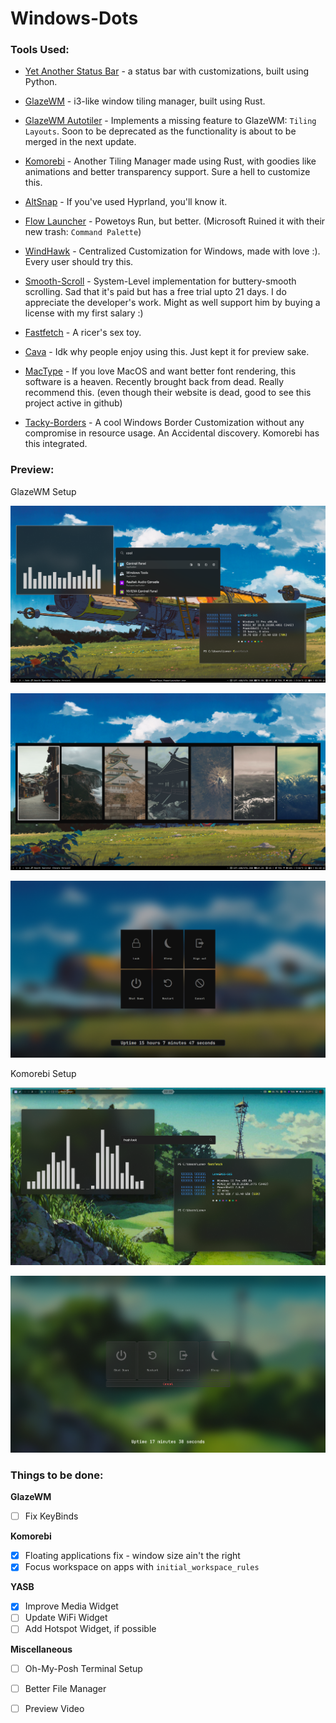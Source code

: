# Windows-Dots
### Tools Used:
- [Yet Another Status Bar](https://github.com/amnweb/yasb) - a status bar with customizations, built using Python.
  
- [GlazeWM](https://github.com/glzr-io/glazewm) - i3-like window tiling manager, built using Rust.

- [GlazeWM Autotiler](https://github.com/orbi-tal/glaze-autotiler) - Implements a missing feature to GlazeWM: `Tiling Layouts`. Soon to be deprecated as the functionality is about to be merged in the next update.
  
- [Komorebi](https://github.com/LGUG2Z/komorebi) - Another Tiling Manager made using Rust, with goodies like animations and better transparency support. Sure a hell to customize this.

- [AltSnap](https://github.com/RamonUnch/AltSnap) - If you've used Hyprland, you'll know it.
  
- [Flow Launcher](https://github.com/Flow-Launcher/Flow.Launcher) - Powetoys Run, but better. (Microsoft Ruined it with their new trash: `Command Palette`)
  
- [WindHawk](https://github.com/ramensoftware/windhawk) - Centralized Customization for Windows, made with love :). Every user should try this.
  
- [Smooth-Scroll](https://www.smoothscroll.net/win/) - System-Level implementation for buttery-smooth scrolling. Sad that it's paid but has a free trial upto 21 days. I do appreciate the developer's work. Might as well support him by buying a license with my first salary :)

- [Fastfetch](https://github.com/fastfetch-cli/fastfetch) - A ricer's sex toy.

- [Cava](https://github.com/karlstav/cava) - Idk why people enjoy using this. Just kept it for preview sake.

- [MacType](https://github.com/snowie2000/mactype) - If you love MacOS and want better font rendering, this software is a heaven. Recently brought back from dead. Really recommend this. (even though their website is dead, good to see this project active in github)

- [Tacky-Borders](https://github.com/lukeyou05/tacky-borders) - A cool Windows Border Customization without any compromise in resource usage. An Accidental discovery. Komorebi has this integrated.

### Preview:
GlazeWM Setup

![PIC 1](https://github.com/Louis047/Windows-Dots/blob/main/Images/2025-05-20_01-39.png)

![PIC 2](https://github.com/Louis047/Windows-Dots/blob/main/Images/2025-05-20_01-40.png)

![PIC 3](https://github.com/Louis047/Windows-Dots/blob/main/Images/2025-05-20_01-40_1.png)

Komorebi Setup

![PIC 4](https://github.com/Louis047/Windows-Dots/blob/main/Images/Screenshot%202025-04-26%20222210.png)

![PIC 5](https://github.com/Louis047/Windows-Dots/blob/main/Images/Screenshot%202025-04-26%20222339.png)


### Things to be done:
**GlazeWM**
- [ ] Fix KeyBinds 

**Komorebi**
- [x] Floating applications fix - window size ain't the right
- [x] Focus workspace on apps with `initial_workspace_rules`

**YASB**
- [x] Improve Media Widget
- [ ] Update WiFi Widget
- [ ] Add Hotspot Widget, if possible

**Miscellaneous**
- [ ] Oh-My-Posh Terminal Setup
- [ ] Better File Manager
- [ ] Preview Video






